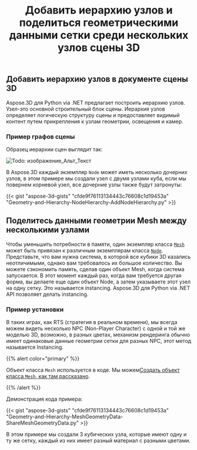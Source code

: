 ﻿---
title: Добавить иерархию узлов и поделиться геометрическими данными сетки среди нескольких узлов сцены 3D
type: docs
weight: 40
url: /ru/python-net/add-node-hierarchy-and-share-geometric-data-of-mesh-among-multiple-nodes-of-3d-scene/
description: Aspose.3D для Python via .NET предлагает построить иерархию узлов. Узел-это основной строительный блок сцены. Иерархия узлов определяет логическую структуру сцены и предоставляет видимый контент путем прикрепления к узлам геометрии, освещения и камер.
---
## **Добавить иерархию узлов в документе сцены 3D**
Aspose.3D для Python via .NET предлагает построить иерархию узлов. Узел-это основной строительный блок сцены. Иерархия узлов определяет логическую структуру сцены и предоставляет видимый контент путем прикрепления к узлам геометрии, освещения и камер.
### **Пример графов сцены**
Образец иерархии сцен выглядит так:

![Todo: изображение_Альт_Текст](add-node-hierarchy-and-share-geometric-data-of-mesh-among-multiple-nodes-of-3d-scene_1.png)

В Aspose.3D каждый экземпляр `Node` может иметь несколько дочерних узлов, в этом примере мы создали узел с двумя узлами куба, если мы повернем корневой узел, все дочерние узлы также будут затронуты:

{{< gist "aspose-3d-gists" "cfde9f76113134443c76608c1d19453a" "Geometry-and-Hierarchy-NodeHierarchy-AddNodeHierarchy.py" >}}
## **Поделитесь данными геометрии Mesh между несколькими узлами**
Чтобы уменьшить потребности в памяти, один экземпляр класса [`Mesh`](https://reference.aspose.com/3d/net/aspose.threed.entities/mesh) может быть привязан к различным экземплярам класса [`Node`](https://reference.aspose.com/3d/net/aspose.threed/node). Представьте, что вам нужна система, в которой все кубики 3D казались неотличимыми, однако вам требовалось их большое количество. Вы можете сэкономить память, сделав один объект Mesh, когда система запускается. В этот момент каждый раз, когда вам требуется другая форма, вы делаете еще один объект Node, а затем указываете этот узел на одну сетку. Это называется instancing. Aspose.3D для Python via .NET API позволяет делать instancing.
### **Пример установки**
В таких играх, как RTS (стратегия в реальном времени), мы всегда можем видеть несколько NPC (Non-Player Character) с одной и той же моделью 3D, возможно, в разных цветах, механизм рендеринга обычно имеет одинаковые данные геометрии сетки для разных NPC, этот метод называется Instancing.

{{% alert color="primary" %}}

Объект класса `Mesh` используется в коде. Мы можем[Создать объект класса `Mesh`, как там рассказано](/3d/ru/python-net/create-3d-mesh-and-scene/).

{{% /alert %}}

Демонстрация кода примера:

{{< gist "aspose-3d-gists" "cfde9f76113134443c76608c1d19453a" "Geometry-and-Hierarchy-MeshGeometryData-ShareMeshGeometryData.py" >}}

В этом примере мы создали 3 кубических узла, которые имеют одну и ту же сетку, каждый из них имеет разный материал с разными цветами.
